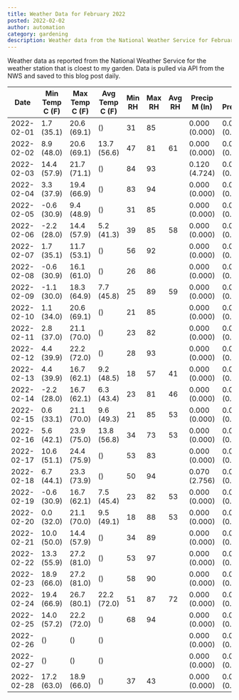 ```yaml
---
title: Weather Data for February 2022
posted: 2022-02-02
author: automation
category: gardening
description: Weather data from the National Weather Service for February 2022
---
```


Weather data as reported from the National Weather Service for the weather station 
that is cloest to my garden. Data is pulled via API from the NWS and saved to this 
blog post daily.

|Date|Min Temp C (F)|Max Temp C (F)|Avg Temp C (F)|Min RH|Max RH|Avg RH|Precip M (In)|Avg Precip/Hr|
|---|---|---|---|---|---|---|---|---|
|2022-02-01|1.7 (35.1)|20.6 (69.1)| ()|31|85||0.000 (0.000)|0.000 (0.000)|
|2022-02-02|8.9 (48.0)|20.6 (69.1)|13.7 (56.6)|47|81|61|0.000 (0.000)|0.000 (0.000)|
|2022-02-03|14.4 (57.9)|21.7 (71.1)| ()|84|93||0.120 (4.724)|0.093 (0.093)|
|2022-02-04|3.3 (37.9)|19.4 (66.9)| ()|83|94||0.000 (0.000)|0.000 (0.000)|
|2022-02-05|-0.6 (30.9)|9.4 (48.9)| ()|31|85||0.000 (0.000)|0.000 (0.000)|
|2022-02-06|-2.2 (28.0)|14.4 (57.9)|5.2 (41.3)|39|85|58|0.000 (0.000)|0.000 (0.000)|
|2022-02-07|1.7 (35.1)|11.7 (53.1)| ()|56|92||0.000 (0.000)|0.000 (0.000)|
|2022-02-08|-0.6 (30.9)|16.1 (61.0)| ()|26|86||0.000 (0.000)|0.000 (0.000)|
|2022-02-09|-1.1 (30.0)|18.3 (64.9)|7.7 (45.8)|25|89|59|0.000 (0.000)|0.000 (0.000)|
|2022-02-10|1.1 (34.0)|20.6 (69.1)| ()|21|85||0.000 (0.000)|0.000 (0.000)|
|2022-02-11|2.8 (37.0)|21.1 (70.0)| ()|23|82||0.000 (0.000)|0.000 (0.000)|
|2022-02-12|4.4 (39.9)|22.2 (72.0)| ()|28|93||0.000 (0.000)|0.000 (0.000)|
|2022-02-13|4.4 (39.9)|16.7 (62.1)|9.2 (48.5)|18|57|41|0.000 (0.000)|0.000 (0.000)|
|2022-02-14|-2.2 (28.0)|16.7 (62.1)|6.3 (43.4)|23|81|46|0.000 (0.000)|0.000 (0.000)|
|2022-02-15|0.6 (33.1)|21.1 (70.0)|9.6 (49.3)|21|85|53|0.000 (0.000)|0.000 (0.000)|
|2022-02-16|5.6 (42.1)|23.9 (75.0)|13.8 (56.8)|34|73|53|0.000 (0.000)|0.000 (0.000)|
|2022-02-17|10.6 (51.1)|24.4 (75.9)| ()|53|83||0.000 (0.000)|0.000 (0.000)|
|2022-02-18|6.7 (44.1)|23.3 (73.9)| ()|50|94||0.070 (2.756)|0.061 (0.061)|
|2022-02-19|-0.6 (30.9)|16.7 (62.1)|7.5 (45.4)|23|82|53|0.000 (0.000)|0.000 (0.000)|
|2022-02-20|0.0 (32.0)|21.1 (70.0)|9.5 (49.1)|18|88|53|0.000 (0.000)|0.000 (0.000)|
|2022-02-21|10.0 (50.0)|14.4 (57.9)| ()|34|89||0.000 (0.000)|0.000 (0.000)|
|2022-02-22|13.3 (55.9)|27.2 (81.0)| ()|53|97||0.000 (0.000)|0.000 (0.000)|
|2022-02-23|18.9 (66.0)|27.2 (81.0)| ()|58|90||0.000 (0.000)|0.000 (0.000)|
|2022-02-24|19.4 (66.9)|26.7 (80.1)|22.2 (72.0)|51|87|72|0.000 (0.000)|0.000 (0.000)|
|2022-02-25|14.0 (57.2)|22.2 (72.0)| ()|68|94||0.000 (0.000)|0.000 (0.000)|
|2022-02-26| ()| ()| ()||||0.000 (0.000)|0.000 (0.000)|
|2022-02-27| ()| ()| ()||||0.000 (0.000)|0.000 (0.000)|
|2022-02-28|17.2 (63.0)|18.9 (66.0)| ()|37|43||0.000 (0.000)|0.000 (0.000)|
